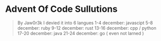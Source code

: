 # Advent Of Code Sullutions
> By Jaw0r3k
I devied it into 6 langues
1-4 december: javascipt
5-8 december: ruby
9-12 december: rust
13-16 december: cpp / python
17-20 december: java
21-24 december: go ( even not larned )
